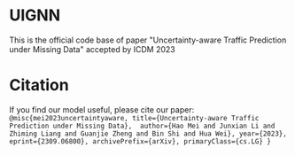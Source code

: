 # UIGNN
This is the official code base of paper "Uncertainty-aware Traffic Prediction under Missing Data" accepted by ICDM 2023

# Citation
If you find our model useful, please cite our paper:
`
@misc{mei2023uncertaintyaware,
      title={Uncertainty-aware Traffic Prediction under Missing Data}, 
      author={Hao Mei and Junxian Li and Zhiming Liang and Guanjie Zheng and Bin Shi and Hua Wei},
      year={2023},
      eprint={2309.06800},
      archivePrefix={arXiv},
      primaryClass={cs.LG}
}
`
